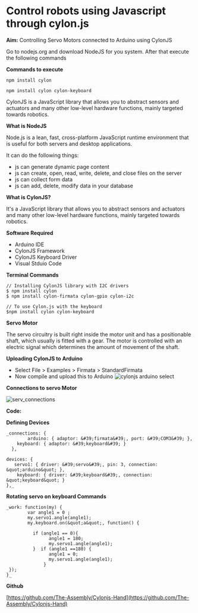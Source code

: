 # Control robots using Javascript through cylon.js 

**Aim:** Controlling Servo Motors connected to Arduino using CylonJS




Go to nodejs.org and download NodeJS for you system. After that execute the following commands



**Commands to execute**
```
npm install cylon
```
```
npm install cylon cylon-keyboard
```

CylonJS is a JavaScript library that allows you to abstract sensors and actuators and many other low-level hardware functions, mainly targeted towards robotics.

**What is NodeJS**

Node.js is a lean, fast, cross-platform JavaScript runtime environment that is useful for both servers and desktop applications.

It can do the following things:

- js can generate dynamic page content
- js can create, open, read, write, delete, and close files on the server
- js can collect form data
- js can add, delete, modify data in your database

**What is CylonJS?**

It&#39;s a JavaScript library that allows you to abstract sensors and actuators and many other low-level hardware functions, mainly targeted towards robotics.

**Software Required**

- Arduino IDE
- CylonJS Framework
- CylonJS Keyboard Driver
- Visual Stduio Code

**Terminal Commands**
```
// Installing CylonJS library with I2C drivers
$ npm install cylon
$ npm install cylon-firmata cylon-gpio cylon-i2c
```
```
// To use Cylon.js with the keyboard
$npm install cylon cylon-keyboard
```

**Servo Motor**

The servo circuitry is built right inside the motor unit and has a positionable shaft, which usually is fitted with a gear. The motor is controlled with an electric signal which determines the amount of movement of the shaft.

**Uploading CylonJS to Arduino**

- Select File &gt; Examples &gt; Firmata &gt; StandardFirmata
- Now compile and upload this to Arduino
![cylonjs arduino select](https://user-images.githubusercontent.com/5766232/41531651-18c67d46-7305-11e8-9d4b-f51641a38450.png)

**Connections to servo Motor**

![serv_connections](https://user-images.githubusercontent.com/32713072/41531406-48227190-7304-11e8-9f69-a150eaefafe2.jpg)


**Code:**

**Defining Devices**
```
_connections: {
        arduino: { adaptor: &#39;firmata&#39;, port: &#39;COM3&#39; },
    keyboard: { adaptor: &#39;keyboard&#39; }
  },

devices: {
   servo1: { driver: &#39;servo&#39;, pin: 3, connection: &quot;arduino&quot; },
    keyboard: { driver: &#39;keyboard&#39;, connection: &quot;keyboard&quot; }
},_
```

**Rotating servo on keyboard Commands**

```
_work: function(my) {
        var angle1 = 0 ;   
        my.servo1.angle(angle1);
        my.keyboard.on(&quot;a&quot;, function() {

          if (angle1 == 0){
                angle1 = 180;
                my.servo1.angle(angle1);
          }  if (angle1 ==180) {
                angle1 = 0;
                my.servo1.angle(angle1);
              }
 });
}_
```

**Github**

[https://github.com/The-Assembly/Cylonjs-Hand](https://github.com/The-Assembly/Cylonjs-Hand)
